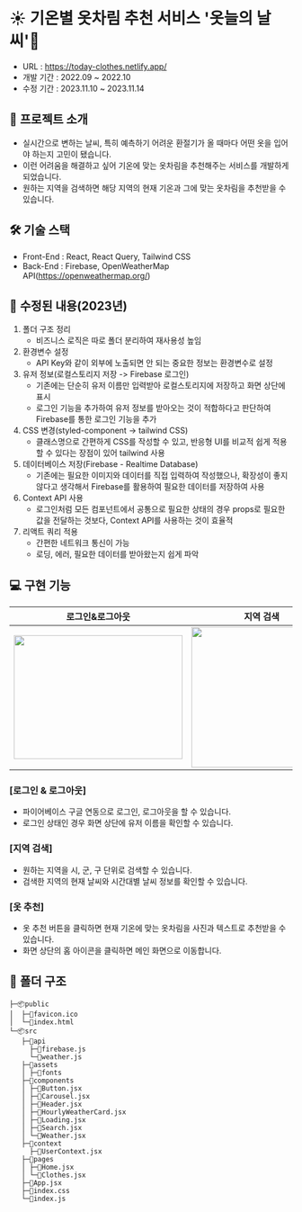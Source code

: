 # ☀️ 기온별 옷차림 추천 서비스 '옷늘의 날씨'👕
- URL : https://today-clothes.netlify.app/
- 개발 기간 : 2022.09 ~ 2022.10
- 수정 기간 : 2023.11.10 ~ 2023.11.14
## 📖 프로젝트 소개
- 실시간으로 변하는 날씨, 특히 예측하기 어려운 환절기가 올 때마다 어떤 옷을 입어야 하는지 고민이 됐습니다.
- 이런 어려움을 해결하고 싶어 기온에 맞는 옷차림을 추천해주는 서비스를 개발하게 되었습니다.
- 원하는 지역을 검색하면 해당 지역의 현재 기온과 그에 맞는 옷차림을 추천받을 수 있습니다.

## 🛠 기술 스택
- Front-End : React, React Query, Tailwind CSS
- Back-End : Firebase, OpenWeatherMap API(https://openweathermap.org/)

## 🌟 수정된 내용(2023년)
1. 폴더 구조 정리
   - 비즈니스 로직은 따로 폴더 분리하여 재사용성 높임
2. 환경변수 설정
   - API Key와 같이 외부에 노출되면 안 되는 중요한 정보는 환경변수로 설정
3. 유저 정보(로컬스토리지 저장 -> Firebase 로그인)
   - 기존에는 단순히 유저 이름만 입력받아 로컬스토리지에 저장하고 화면 상단에 표시
   - 로그인 기능을 추가하여 유저 정보를 받아오는 것이 적합하다고 판단하여 Firebase를 통한 로그인 기능을 추가 
4. CSS 변경(styled-component -> tailwind CSS)
   - 클래스명으로 간편하게 CSS를 작성할 수 있고, 반응형 UI를 비교적 쉽게 적용할 수 있다는 장점이 있어 tailwind 사용
5. 데이터베이스 저장(Firebase - Realtime Database)
   - 기존에는 필요한 이미지와 데이터를 직접 입력하여 작성했으나, 확장성이 좋지 않다고 생각해서 Firebase를 활용하여 필요한 데이터를 저장하여 사용
6. Context API 사용
   - 로그인처럼 모든 컴포넌트에서 공통으로 필요한 상태의 경우 props로 필요한 값을 전달하는 것보다, Context API를 사용하는 것이 효율적
7. 리액트 쿼리 적용
   - 간편한 네트워크 통신이 가능
   - 로딩, 에러, 필요한 데이터를 받아왔는지 쉽게 파악

## 💻 구현 기능

<div>

|로그인&로그아웃 | 지역 검색 | 옷 추천 |
|:---:|:---:|:---:|
|<img src="https://github.com/Nam-Wijeong/Today-Clothes/assets/99578007/410a5334-9c3c-4d24-846b-1d81e8b36ecf" width=300 height=220 />|<img src="https://github.com/Nam-Wijeong/Today-Clothes/assets/99578007/b0685fa1-857f-4c67-b5ed-c56cdf725438" width=250 />|<img src="https://github.com/Nam-Wijeong/Today-Clothes/assets/99578007/281874ed-50b8-4502-8943-bad98c22d25d" width=250 />

</div>

### [로그인 & 로그아웃]
- 파이어베이스 구글 연동으로 로그인, 로그아웃을 할 수 있습니다.
- 로그인 상태인 경우 화면 상단에 유저 이름을 확인할 수 있습니다.

### [지역 검색]
- 원하는 지역을 시, 군, 구 단위로 검색할 수 있습니다.
- 검색한 지역의 현재 날씨와 시간대별 날씨 정보를 확인할 수 있습니다.

### [옷 추천]
- 옷 추천 버튼을 클릭하면 현재 기온에 맞는 옷차림을 사진과 텍스트로 추천받을 수 있습니다.
- 화면 상단의 홈 아이콘을 클릭하면 메인 화면으로 이동합니다.

## 📁 폴더 구조
```
├─📦public
│  ├─📄favicon.ico
│  └─📄index.html
└─📦src
   ├─📂api
     ├─📄firebase.js
     └─📄weather.js
   ├─📂assets
   │ ├─📁fonts
   ├─📂components
   │ ├─📄Button.jsx
   │ ├─📄Carousel.jsx
   │ ├─📄Header.jsx
   │ ├─📄HourlyWeatherCard.jsx
   │ ├─📄Loading.jsx
   │ ├─📄Search.jsx
   │ └─📄Weather.jsx
   ├─📂context
     ├─📄UserContext.jsx
   ├─📂pages
   │ ├─📄Home.jsx
   │ └─📄Clothes.jsx
   ├─📄App.jsx
   ├─📄index.css
   └─📄index.js
```
